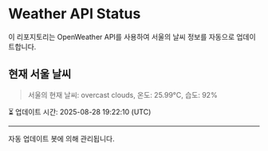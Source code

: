 
# Weather API Status

이 리포지토리는 OpenWeather API를 사용하여 서울의 날씨 정보를 자동으로 업데이트합니다.

## 현재 서울 날씨
> 서울의 현재 날씨: overcast clouds, 온도: 25.99°C, 습도: 92%

⏳ 업데이트 시간: 2025-08-28 19:22:10 (UTC)

---
자동 업데이트 봇에 의해 관리됩니다.
